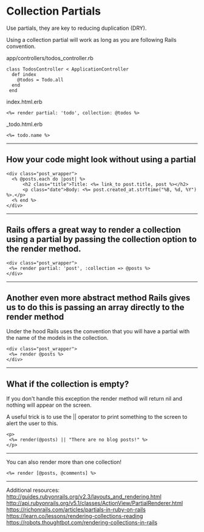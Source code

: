 # Collection Partials

Use partials, they are key to reducing duplication (DRY).

Using a collection partial will work as long as you are following Rails convention.

app/controllers/todos_controller.rb
```
class TodosController < ApplicationController
  def index
    @todos = Todo.all
  end
 end
```

index.html.erb
```
<%= render partial: 'todo', collection: @todos %>
```

_todo.html.erb
```
<%= todo.name %>
```

---------------------------------------------------------

## How your code might look without using a partial

```
<div class="post_wrapper">
  <% @posts.each do |post| %>
      <h2 class="title">Title: <%= link_to post.title, post %></h2>
      <p class="date">Body: <%= post.created_at.strftime("%B, %d, %Y") %>.</p>
  <% end %>
</div>
```

---------------------------------------------------------
 
## Rails offers a great way to render a collection using a partial by passing the collection option to the render method.

```
<div class="post_wrapper">
 <%= render partial: 'post', :collection => @posts %>
</div>
```

---------------------------------------------------------

## Another even more abstract method Rails gives us to do this is passing an array directly to the render method

Under the hood Rails uses the convention that you will have a partial with the name of the models in the collection.
```
<div class="post_wrapper">
 <%= render @posts %>
</div>
```

---------------------------------------------------------
## What if the collection is empty?

If you don't handle this exception the render method will return nil and nothing will appear on the screen. 

A useful trick is to use the || operator to print something to the screen to alert the user to this.


```
<p>
 <%= render(@posts) || "There are no blog posts!" %>
</p>
```

---------------------------------------------------------

You can also render more than one collection!
```
<%= render [@posts, @comments] %>
```

---------------------------------------------------------
Additional resources:
http://guides.rubyonrails.org/v2.3/layouts_and_rendering.html
http://api.rubyonrails.org/v5.1/classes/ActionView/PartialRenderer.html
https://richonrails.com/articles/partials-in-ruby-on-rails
https://learn.co/lessons/rendering-collections-reading
https://robots.thoughtbot.com/rendering-collections-in-rails
